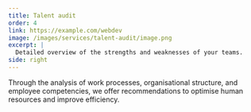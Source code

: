 ```yaml
---
title: Talent audit
order: 4
link: https://example.com/webdev
image: /images/services/talent-audit/image.png
excerpt: |
  Detailed overview of the strengths and weaknesses of your teams.
side: right
---
```

Through the analysis of work processes, organisational structure, and employee competencies, we offer recommendations to optimise human resources and improve efficiency.
